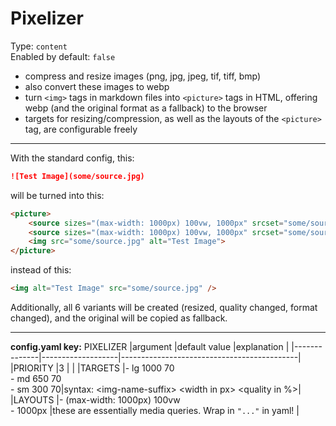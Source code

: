 # Pixelizer

Type: `content`  
Enabled by default: `false`

- compress and resize images (png, jpg, jpeg, tif, tiff, bmp)
- also convert these images to webp
- turn `<img>` tags in markdown files into `<picture>` tags in HTML, offering webp (and the original format as a fallback) to the browser
- targets for resizing/compression, as well as the layouts of the `<picture>` tag, are configurable freely

---

With the standard config, this:

```md
![Test Image](some/source.jpg)
```

will be turned into this:

```HTML
<picture>
	<source sizes="(max-width: 1000px) 100vw, 1000px" srcset="some/source-lg.webp 1000w, some/source-md.webp 650w, some/source-sm.webp 300w" type="image/webp">
	<source sizes="(max-width: 1000px) 100vw, 1000px" srcset="some/source-lg.jpg 1000w, some/source-md.jpg 650w, some/source-sm.jpg 300w" type="image/jpg">
	<img src="some/source.jpg" alt="Test Image">
</picture>
```

instead of this:

```HTML
<img alt="Test Image" src="some/source.jpg" />
```

Additionally, all 6 variants will be created (resized, quality changed, format changed), and the original will be copied as fallback.

---
**config.yaml key:** PIXELIZER
|argument	   |default value	   |explanation									|
|--------------|-------------------|--------------------------------------------|
|PRIORITY	   |3                  |											|
|TARGETS	   |- lg 1000 70<br>- md 650 70<br>- sm 300 70|syntax: \<img-name-suffix\> \<width in px\> \<quality in %\>|
|LAYOUTS	   |- (max-width: 1000px) 100vw<br>- 1000px |these are essentially media queries. Wrap in `"..."` in yaml! |
